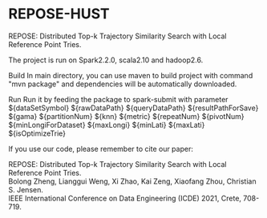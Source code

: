 # REPOSE-HUST
REPOSE: Distributed Top-k Trajectory Similarity Search with Local Reference Point Tries.

The project is run on Spark2.2.0, scala2.10 and hadoop2.6.

Build
In main directory, you can use maven to build project with command "mvn package" and dependencies will be automatically downloaded.

Run
Run it by feeding the package to spark-submit with parameter ${dataSetSymbol} ${rawDataPath} ${queryDataPath} ${resultPathForSave} ${gama} ${partitionNum} ${knn} ${metric}  ${repeatNum} ${pivotNum}  ${minLongiForDataset} ${maxLongi} ${minLati} ${maxLati} ${isOptimizeTrie}

If you use our code, please remember to cite our paper:

REPOSE: Distributed Top-k Trajectory Similarity Search with Local Reference Point Tries.  
Bolong Zheng, Lianggui Weng, Xi Zhao, Kai Zeng, Xiaofang Zhou, Christian S. Jensen.  
IEEE International Conference on Data Engineering (ICDE) 2021, Crete, 708-719.  


